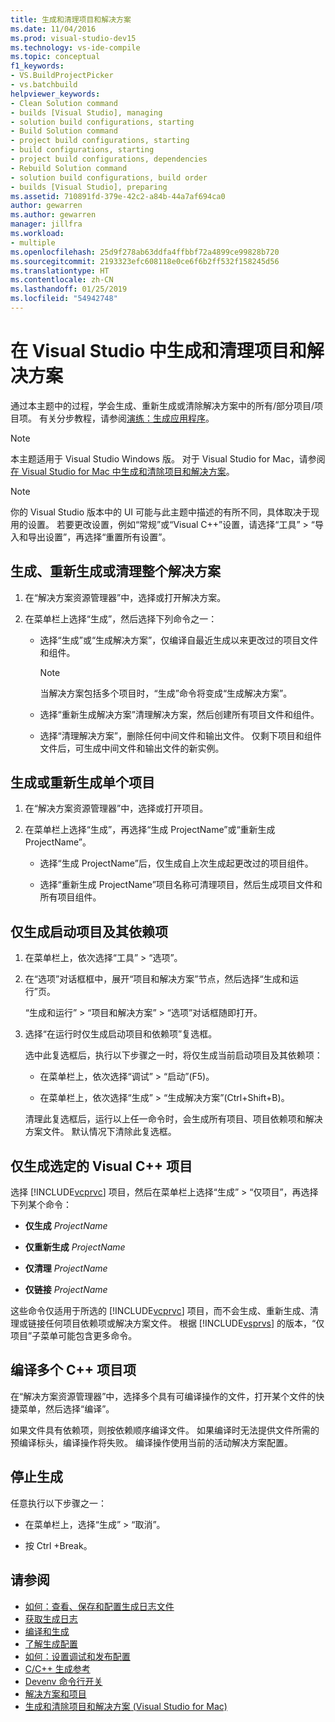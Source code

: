 ```yaml
---
title: 生成和清理项目和解决方案
ms.date: 11/04/2016
ms.prod: visual-studio-dev15
ms.technology: vs-ide-compile
ms.topic: conceptual
f1_keywords:
- VS.BuildProjectPicker
- vs.batchbuild
helpviewer_keywords:
- Clean Solution command
- builds [Visual Studio], managing
- solution build configurations, starting
- Build Solution command
- project build configurations, starting
- build configurations, starting
- project build configurations, dependencies
- Rebuild Solution command
- solution build configurations, build order
- builds [Visual Studio], preparing
ms.assetid: 710891fd-379e-42c2-a84b-44a7af694ca0
author: gewarren
ms.author: gewarren
manager: jillfra
ms.workload:
- multiple
ms.openlocfilehash: 25d9f278ab63ddfa4ffbbf72a4899ce99828b720
ms.sourcegitcommit: 2193323efc608118e0ce6f6b2ff532f158245d56
ms.translationtype: HT
ms.contentlocale: zh-CN
ms.lasthandoff: 01/25/2019
ms.locfileid: "54942748"
---
```

# <a name="build-and-clean-projects-and-solutions-in-visual-studio"></a>在 Visual Studio 中生成和清理项目和解决方案

通过本主题中的过程，学会生成、重新生成或清除解决方案中的所有/部分项目/项目项。 有关分步教程，请参阅[演练：生成应用程序](../ide/walkthrough-building-an-application.md)。

> [!NOTE]
> 本主题适用于 Visual Studio  Windows 版。 对于 Visual Studio for Mac，请参阅[在 Visual Studio for Mac 中生成和清除项目和解决方案](/visualstudio/mac/building-and-cleaning-projects-and-solutions)。

> [!NOTE]
> 你的 Visual Studio 版本中的 UI 可能与此主题中描述的有所不同，具体取决于现用的设置。 若要更改设置，例如“常规”或“Visual C++”设置，请选择“工具” > “导入和导出设置”，再选择“重置所有设置”。

## <a name="to-build-rebuild-or-clean-an-entire-solution"></a>生成、重新生成或清理整个解决方案

1.  在“解决方案资源管理器”中，选择或打开解决方案。

2.  在菜单栏上选择“生成”，然后选择下列命令之一：

    -   选择“生成”或“生成解决方案”，仅编译自最近生成以来更改过的项目文件和组件。

        > [!NOTE]
        > 当解决方案包括多个项目时，“生成”命令将变成“生成解决方案”。

    -   选择“重新生成解决方案”清理解决方案，然后创建所有项目文件和组件。

    -   选择“清理解决方案”，删除任何中间文件和输出文件。 仅剩下项目和组件文件后，可生成中间文件和输出文件的新实例。

## <a name="to-build-or-rebuild-a-single-project"></a>生成或重新生成单个项目

1.  在“解决方案资源管理器”中，选择或打开项目。

2.  在菜单栏上选择“生成”，再选择“生成 ProjectName”或“重新生成 ProjectName”。

    -   选择“生成 ProjectName”后，仅生成自上次生成起更改过的项目组件。

    -   选择“重新生成 ProjectName”项目名称可清理项目，然后生成项目文件和所有项目组件。

## <a name="to-build-only-the-startup-project-and-its-dependencies"></a>仅生成启动项目及其依赖项

1.  在菜单栏上，依次选择“工具” > “选项”。

2.  在“选项”对话框框中，展开“项目和解决方案”节点，然后选择“生成和运行”页。

     “生成和运行” > “项目和解决方案” > “选项”对话框随即打开。

3.  选择“在运行时仅生成启动项目和依赖项”复选框。

     选中此复选框后，执行以下步骤之一时，将仅生成当前启动项目及其依赖项：

    -   在菜单栏上，依次选择“调试” > “启动”(F5)。

    -   在菜单栏上，依次选择“生成” > “生成解决方案”(Ctrl+Shift+B)。

    清理此复选框后，运行以上任一命令时，会生成所有项目、项目依赖项和解决方案文件。 默认情况下清除此复选框。

## <a name="to-build-only-the-selected-visual-c-project"></a>仅生成选定的 Visual C++ 项目

选择 [!INCLUDE[vcprvc](../code-quality/includes/vcprvc_md.md)] 项目，然后在菜单栏上选择“生成” > “仅项目”，再选择下列某个命令：

- **仅生成** *ProjectName*

- **仅重新生成** *ProjectName*

- **仅清理** *ProjectName*

- **仅链接** *ProjectName*

这些命令仅适用于所选的 [!INCLUDE[vcprvc](../code-quality/includes/vcprvc_md.md)] 项目，而不会生成、重新生成、清理或链接任何项目依赖项或解决方案文件。 根据 [!INCLUDE[vsprvs](../code-quality/includes/vsprvs_md.md)] 的版本，“仅项目”子菜单可能包含更多命令。

## <a name="to-compile-multiple-c-project-items"></a>编译多个 C++ 项目项

在“解决方案资源管理器”中，选择多个具有可编译操作的文件，打开某个文件的快捷菜单，然后选择“编译”。

如果文件具有依赖项，则按依赖顺序编译文件。 如果编译时无法提供文件所需的预编译标头，编译操作将失败。 编译操作使用当前的活动解决方案配置。

## <a name="to-stop-a-build"></a>停止生成

任意执行以下步骤之一：

- 在菜单栏上，选择“生成” > “取消”。

- 按 Ctrl +Break。

## <a name="see-also"></a>请参阅

- [如何：查看、保存和配置生成日志文件](../ide/how-to-view-save-and-configure-build-log-files.md)
- [获取生成日志](../msbuild/obtaining-build-logs-with-msbuild.md)
- [编译和生成](../ide/compiling-and-building-in-visual-studio.md)
- [了解生成配置](../ide/understanding-build-configurations.md)
- [如何：设置调试和发布配置](../debugger/how-to-set-debug-and-release-configurations.md)
- [C/C++ 生成参考](/cpp/build/reference/c-cpp-building-reference)
- [Devenv 命令行开关](../ide/reference/devenv-command-line-switches.md)
- [解决方案和项目](../ide/solutions-and-projects-in-visual-studio.md)
- [生成和清除项目和解决方案 (Visual Studio for Mac)](/visualstudio/mac/building-and-cleaning-projects-and-solutions)